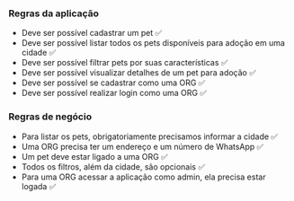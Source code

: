 ### Regras da aplicação

- Deve ser possível cadastrar um pet ✅
- Deve ser possível listar todos os pets disponíveis para adoção em uma cidade ✅
- Deve ser possível filtrar pets por suas características ✅
- Deve ser possível visualizar detalhes de um pet para adoção ✅
- Deve ser possível se cadastrar como uma ORG ✅
- Deve ser possível realizar login como uma ORG ✅

### Regras de negócio

- Para listar os pets, obrigatoriamente precisamos informar a cidade ✅
- Uma ORG precisa ter um endereço e um número de WhatsApp ✅
- Um pet deve estar ligado a uma ORG ✅
- Todos os filtros, além da cidade, são opcionais ✅
- Para uma ORG acessar a aplicação como admin, ela precisa estar logada ✅